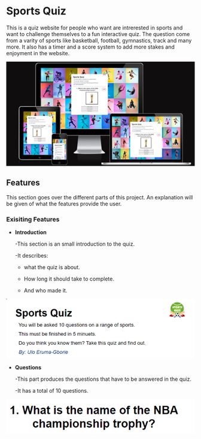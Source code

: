 # Sports Quiz 

This is a quiz website for people who want are intrerested in sports and want to challenge themselves to a fun interactive quiz. The question come from a varity of sports like basketball, football, gymnastics, track and many more. It also has a timer and a score system to add more stakes and enjoyment in the website.

![Sports Quiz mockup](assets/images/sportsquiz.png)

## Features

This section goes over the different parts of this project. An explanation will be given of what the features provide the user.

### Exisiting Features
- __Introduction__
  
  -This section is an small introduction to the quiz.

  -It describes:
  
  - what the quiz is about.

  - How long it should take to complete.

  - And who made it.

![Introduction](assets/images/intro.png)   

- __Questions__

  -This part produces the questions that have to be answered in the quiz.

  -It has a total of 10 questions.

![Question Example](assets/images/question.png)